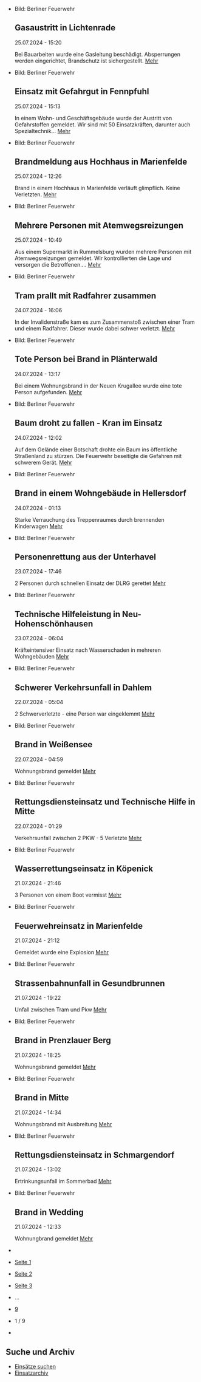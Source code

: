 * Bild: Berliner Feuerwehr

  Gasaustritt in Lichtenrade
  ----------

   25.07.2024 - 15:20

   Bei Bauarbeiten wurde eine Gasleitung beschädigt. Absperrungen werden eingerichtet, Brandschutz ist sichergestellt.
  [Mehr](https://www.berliner-feuerwehr.de/aktuelles/einsaetze/gasaustritt-in-lichtenrade-4555/)

* Bild: Berliner Feuerwehr

  Einsatz mit Gefahrgut in Fennpfuhl
  ----------

   25.07.2024 - 15:13

   In einem Wohn- und Geschäftsgebäude wurde der Austritt von Gefahrstoffen gemeldet. Wir sind mit 50 Einsatzkräften, darunter auch Spezialtechnik…
  [Mehr](https://www.berliner-feuerwehr.de/aktuelles/einsaetze/einsatz-mit-gefahrgut-in-fennpfuhl-4554/)

* Bild: Berliner Feuerwehr

  Brandmeldung aus Hochhaus in Marienfelde
  ----------

   25.07.2024 - 12:26

   Brand in einem Hochhaus in Marienfelde verläuft glimpflich. Keine Verletzten.
  [Mehr](https://www.berliner-feuerwehr.de/aktuelles/einsaetze/brandmeldung-aus-hochhaus-in-marienfelde-4553/)

* Bild: Berliner Feuerwehr

  Mehrere Personen mit Atemwegsreizungen
  ----------

   25.07.2024 - 10:49

   Aus einem Supermarkt in Rummelsburg wurden mehrere Personen mit Atemwegsreizungen gemeldet. Wir kontrollierten die Lage und versorgen die Betroffenen.…
  [Mehr](https://www.berliner-feuerwehr.de/aktuelles/einsaetze/mehrere-personen-mit-atemwegsreizungen-4552/)

* Bild: Berliner Feuerwehr

  Tram prallt mit Radfahrer zusammen
  ----------

   24.07.2024 - 16:06

   In der Invalidenstraße kam es zum Zusammenstoß zwischen einer Tram und einem Radfahrer. Dieser wurde dabei schwer verletzt.
  [Mehr](https://www.berliner-feuerwehr.de/aktuelles/einsaetze/tram-prallt-mit-radfahrer-zusammen-4551/)

* Bild: Berliner Feuerwehr

  Tote Person bei Brand in Plänterwald
  ----------

   24.07.2024 - 13:17

   Bei einem Wohnungsbrand in der Neuen Krugallee wurde eine tote Person aufgefunden.
  [Mehr](https://www.berliner-feuerwehr.de/aktuelles/einsaetze/tote-person-bei-brand-in-plaenterwald-4549/)

* Bild: Berliner Feuerwehr

  Baum droht zu fallen - Kran im Einsatz
  ----------

   24.07.2024 - 12:02

   Auf dem Gelände einer Botschaft drohte ein Baum ins öffentliche Straßenland zu stürzen. Die Feuerwehr beseitigte die Gefahren mit schwerem Gerät.
  [Mehr](https://www.berliner-feuerwehr.de/aktuelles/einsaetze/baum-droht-zu-fallen-kran-im-einsatz-4550/)

* Bild: Berliner Feuerwehr

  Brand in einem Wohngebäude in Hellersdorf
  ----------

   24.07.2024 - 01:13

   Starke Verrauchung des Treppenraumes durch brennenden Kinderwagen
  [Mehr](https://www.berliner-feuerwehr.de/aktuelles/einsaetze/brand-in-einem-wohngebaeude-in-hellersdorf-4548/)

* Bild: Berliner Feuerwehr

  Personenrettung aus der Unterhavel
  ----------

   23.07.2024 - 17:46

   2 Personen durch schnellen Einsatz der DLRG gerettet
  [Mehr](https://www.berliner-feuerwehr.de/aktuelles/einsaetze/personenrettung-aus-der-unterhavel-4547/)

* Bild: Berliner Feuerwehr

  Technische Hilfeleistung in Neu-Hohenschönhausen
  ----------

   23.07.2024 - 06:04

   Kräfteintensiver Einsatz nach Wasserschaden in mehreren Wohngebäuden
  [Mehr](https://www.berliner-feuerwehr.de/aktuelles/einsaetze/technische-hilfeleistung-in-neu-hohenschoenhausen-4546/)

* Bild: Berliner Feuerwehr

  Schwerer Verkehrsunfall in Dahlem
  ----------

   22.07.2024 - 05:04

   2 Schwerverletzte - eine Person war eingeklemmt
  [Mehr](https://www.berliner-feuerwehr.de/aktuelles/einsaetze/schwerer-verkehrsunfall-in-dahlem-4545/)

* Bild: Berliner Feuerwehr

  Brand in Weißensee
  ----------

   22.07.2024 - 04:59

   Wohnungsbrand gemeldet
  [Mehr](https://www.berliner-feuerwehr.de/aktuelles/einsaetze/brand-in-weissensee-6-4544/)

* Bild: Berliner Feuerwehr

  Rettungsdiensteinsatz und Technische Hilfe in Mitte
  ----------

   22.07.2024 - 01:29

   Verkehrsunfall zwischen 2 PKW - 5 Verletzte
  [Mehr](https://www.berliner-feuerwehr.de/aktuelles/einsaetze/rettungsdiensteinsatz-und-technische-hilfe-in-mitte-4543/)

* Bild: Berliner Feuerwehr

  Wasserrettungseinsatz in Köpenick
  ----------

   21.07.2024 - 21:46

   3 Personen von einem Boot vermisst
  [Mehr](https://www.berliner-feuerwehr.de/aktuelles/einsaetze/wasserrettungseinsatz-in-koepenick-4542/)

* Bild: Berliner Feuerwehr

  Feuerwehreinsatz in Marienfelde
  ----------

   21.07.2024 - 21:12

   Gemeldet wurde eine Explosion
  [Mehr](https://www.berliner-feuerwehr.de/aktuelles/einsaetze/feuerwehreinsatz-in-marienfelde-4541/)

* Bild: Berliner Feuerwehr

  Strassenbahnunfall in Gesundbrunnen
  ----------

   21.07.2024 - 19:22

   Unfall zwischen Tram und Pkw
  [Mehr](https://www.berliner-feuerwehr.de/aktuelles/einsaetze/strassenbahnunfall-in-gesundbrunnen-4540/)

* Bild: Berliner Feuerwehr

  Brand in Prenzlauer Berg
  ----------

   21.07.2024 - 18:25

   Wohnungsbrand gemeldet
  [Mehr](https://www.berliner-feuerwehr.de/aktuelles/einsaetze/brand-in-prenzlauer-berg-6-4539/)

* Bild: Berliner Feuerwehr

  Brand in Mitte
  ----------

   21.07.2024 - 14:34

   Wohnungsbrand mit Ausbreitung
  [Mehr](https://www.berliner-feuerwehr.de/aktuelles/einsaetze/brand-in-mitte-9-4538/)

* Bild: Berliner Feuerwehr

  Rettungsdiensteinsatz in Schmargendorf
  ----------

   21.07.2024 - 13:02

   Ertrinkungsunfall im Sommerbad
  [Mehr](https://www.berliner-feuerwehr.de/aktuelles/einsaetze/rettungsdiensteinsatz-in-schmargendorf-4537/)

* Bild: Berliner Feuerwehr

  Brand in Wedding
  ----------

   21.07.2024 - 12:33

   Wohnungbrand gemeldet
  [Mehr](https://www.berliner-feuerwehr.de/aktuelles/einsaetze/brand-in-wedding-4-4536/)

* []()
* [Seite 1](https://www.berliner-feuerwehr.de/aktuelles/einsaetze/1/)
* [Seite 2](https://www.berliner-feuerwehr.de/aktuelles/einsaetze/2/)
* [Seite 3](https://www.berliner-feuerwehr.de/aktuelles/einsaetze/3/)
* …
* [9](https://www.berliner-feuerwehr.de/aktuelles/einsaetze/9/)
* 1 / 9
* [](https://www.berliner-feuerwehr.de/aktuelles/einsaetze/2/)

Suche und Archiv
----------

* [Einsätze suchen](https://www.berliner-feuerwehr.de/aktuelles/einsaetze/einsatzsuche/)
* [Einsatzarchiv](https://www.berliner-feuerwehr.de/aktuelles/einsaetze/einsatzarchiv/)
